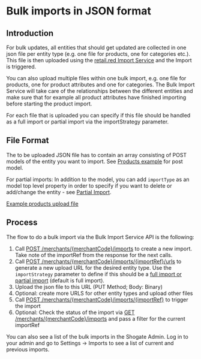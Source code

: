# Bulk imports in JSON format

## Introduction

For bulk updates, all entities that should get updated are collected in one json file per entity type (e.g. one file for products, one for categories etc.). This file is then uploaded using the [retail.red Import Service](/api-reference/import-api) and the Import is triggered.

You can also upload multiple files within one bulk import, e.g. one file for products, one for product attributes and one for categories. The Bulk Import Service will take care of the relationships between the different entities and make sure that for example all product attributes have finished importing before starting the product import.

For each file that is uploaded you can specify if this file should be handled as a full import or partial import via the importStrategy parameter.

## File Format

The to be uploaded JSON file has to contain an array consisting of POST models of the entity you want to import. See [Products example](/api-reference/catalog-api/models/productcreate) for post model.

For partial imports: In addition to the model, you can add `importType` as an model top level property in order to specify if you want to delete or add/change the entity - see [Partial Import](/guides/integrations/catalog-integration/general-integration-info#partial-import).

[Example products upload file](https://data.shopgate.com/example_files/products_example.json)

## Process

The flow to do a bulk import via the Bulk Import Service API is the following:

1. Call [POST /merchants/{merchantCode}/imports](/api-reference/import-api/import/createimport) to create a new import. Take note of the importRef from the response for the next calls.
2. Call [POST /merchants/{merchantCode}/imports/{importRef}/urls](/api-reference/import-api/import/getsignedurl) to generate a new upload URL for the desired entity type. Use the `importStrategy` parameter to define if this should be a [full import or partial import](/guides/integrations/catalog-integration/general-integration-info#import-strategies) (default is full import).
3. Upload the json file to this URL (PUT Method; Body: Binary)
4. Optional: create more URLS for other entity types and upload other files
5. Call [POST /merchants/{merchantCode}/imports/{importRef}](/api-reference/import-api/import/triggerimport) to trigger the import
6. Optional: Check the status of the import via [GET /merchants/{merchantCode}/imports](/api-reference/import-api/import/getimports) and pass a filter for the current importRef

You can also see a list of the bulk imports in the Shogate Admin. Log in to your admin and go to Settings → Imports to see a list of current and previous imports.
